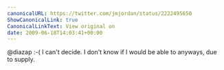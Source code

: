 ```yaml
---
canonicalURL: https://twitter.com/jmjordan/status/2222495650
ShowCanonicalLink: true
CanonicalLinkText: View original on
date: 2009-06-18T14:03:41+00:00
---
```

@diazap :-( I can't decide. I don't know if I would be able to anyways, due to supply.